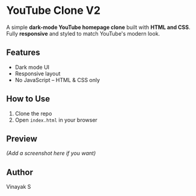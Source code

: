 # YouTube Clone V2

A simple **dark-mode YouTube homepage clone** built with **HTML and CSS**. Fully **responsive** and styled to match YouTube's modern look.

## Features
- Dark mode UI
- Responsive layout
- No JavaScript – HTML & CSS only

## How to Use
1. Clone the repo
2. Open `index.html` in your browser

## Preview
*(Add a screenshot here if you want)*

## Author
Vinayak S
